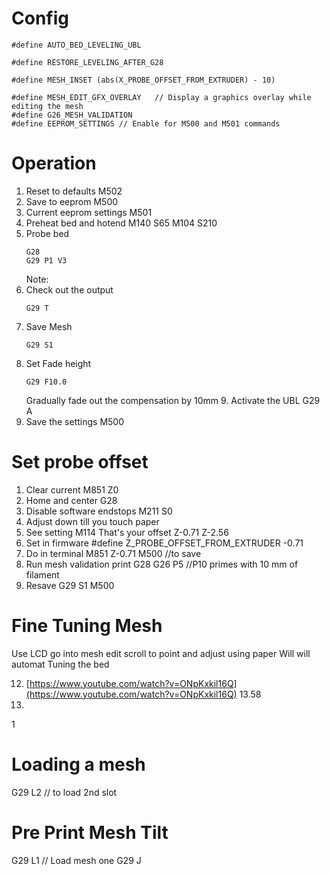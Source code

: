 # Config
```
#define AUTO_BED_LEVELING_UBL

#define RESTORE_LEVELING_AFTER_G28

#define MESH_INSET (abs(X_PROBE_OFFSET_FROM_EXTRUDER) - 10)

#define MESH_EDIT_GFX_OVERLAY   // Display a graphics overlay while editing the mesh
#define G26_MESH_VALIDATION
#define EEPROM_SETTINGS // Enable for M500 and M501 commands
```

# Operation
1. Reset to defaults
    M502
3. Save to eeprom
  M500
 3. Current eeprom settings
 M501
 4. Preheat bed and hotend
  M140 S65
  M104 S210
4. Probe bed
    ```
    G28
    G29 P1 V3
    ```
    Note: 
5. Check out the output
    ```
    G29 T
    ```
6. Save Mesh
    ```
    G29 S1
    ```
 8. Set Fade height
    ```
    G29 F10.0
    ```
     Gradually fade out the compensation by 10mm  9. Activate the UBL
  G29 A
  10. Save the settings
   M500

# Set probe offset
1. Clear current
M851 Z0
2. Home and center
G28 
3. Disable software endstops
M211 S0
4. Adjust down till you touch paper
5. See setting
M114
That's your offset Z-0.71 Z-2.56
6. Set in firmware
#define Z_PROBE_OFFSET_FROM_EXTRUDER -0.71
7. Do in terminal
M851 Z-0.71
M500 //to save
8. Run mesh validation print
G28
G26 P5 //P10 primes with 10 mm of filament
9. Resave
 G29 S1
 M500
 # Fine Tuning Mesh
 Use LCD go into mesh edit
 scroll to point and adjust using paper
 Will 
 will automat Tuning the bed
  
 12. [https://www.youtube.com/watch?v=ONpKxkil16Q](https://www.youtube.com/watch?v=ONpKxkil16Q) 13.58
 13.  
 1
# Loading a mesh
G29 L2 // to load 2nd slot

# Pre Print Mesh Tilt
G29 L1 // Load mesh one
G29 J
<!--stackedit_data:
eyJoaXN0b3J5IjpbMTA1NTU4NDAzOSwtODYyNDA1NjcxLDE1MT
kwNjU3OTAsLTIwMjg1MDg5MSwtNDIxMjczMjcwLC0yMTAwMTQy
NDE4LDEwNjkxMjI1ODgsLTk2NTExOTk0MiwyMjA5MjU3ODksMT
Q0NDgyNDc1NSwtMTM4MTkyNzA2NSwtMTkxMTQxNTc4OSwxNTI0
MTEyOTQxLC0xMzk0MzA3OTExLDE4MDY5MzAyMjQsLTE0ODc4Mj
I3NzcsMTM4OTk0MzIzNSw4MzQyMDQyOTYsLTEyMzY4MzkxODQs
LTk3NTgxMzE3Ml19
-->